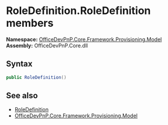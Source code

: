 # RoleDefinition.RoleDefinition members 
  

**Namespace:** [OfficeDevPnP.Core.Framework.Provisioning.Model](OfficeDevPnP.Core.Framework.Provisioning.Model.md)  
**Assembly:** OfficeDevPnP.Core.dll  
## Syntax
```C#
public RoleDefinition()
```
## See also
- [RoleDefinition](OfficeDevPnP.Core.Framework.Provisioning.Model.RoleDefinition.md)
- [OfficeDevPnP.Core.Framework.Provisioning.Model](OfficeDevPnP.Core.Framework.Provisioning.Model.md)
